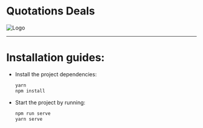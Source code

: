 # Quotations Deals
![Logo](public/assets/img/logo.png)


-----

<a name="install"></a>
# Installation guides:

* Install the project dependencies:
    ```bash
    yarn
    npm install
    ```

    
* Start the project by running:
    ```bash
    npm run serve
    yarn serve
    ```
